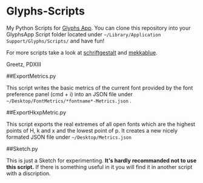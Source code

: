 Glyphs-Scripts
==============

My Python Scripts for [Glyphs App](http://glyphsapp.com/).
You can clone this repository into your GlyphsApp Script folder located under `~/Library/Application Support/Glyphs/Scripts/` and have fun!

For more scripts take a look at [schriftgestalt](https://github.com/schriftgestalt/Glyphs-Scripts) and [mekkablue](https://github.com/mekkablue/Glyphs-Scripts).

Greetz,
PDXIII

##ExportMetrics.py

This script writes the basic metrics of the current font provided by the font preference panel (cmd + i) into an JSON file under `~/Desktop/FontMetrics/*fontname*-Metrics.json` .

##ExportHkxpMetric.py

This script exports the real extremes of all open fonts which are the highest points of H, k and x and the lowest point of p. It creates a new nicely formated JSON file under `~/Desktop/Metrics.json`

##Sketch.py

This is just a Sketch for experimenting. **It's hardly recommanded not to use this script.** If there is something useful in it you will find it in another script with a discription.
